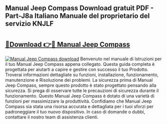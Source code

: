 ## Manual Jeep Compass Download gratuit PDF - Part-J8a Italiano Manuale del proprietario del servizio KNJLF

# <h2><a href="http://dfdontn.blite.top/?on=Manual+Jeep+Compass">🔗Download 👉🔴 Manual Jeep Compass</a></h2>

[![Manual Jeep Compass download](https://i.imgur.com/lujVjoI.png)](http://dfdontn.blite.top/?on=Manual+Jeep+Compass)
Benvenuto nel manuale di Istruzioni per il tuo Manual Jeep Compass appena collegato. Questa guida completa è progettata per aiutarti a capire e gestire con successo il tuo Prodotto. Troverai informazioni dettagliate su funzioni, installazione, funzionamento, manutenzione e Risoluzione dei problemi. La sicurezza prima di Manual Jeep Compass, sempre questo prodotto è stato progettato pensando alla sicurezza. Si prega di osservare tutte le precauzioni di sicurezza durante il funzionamento. Questo Manual Jeep Compass è dotato di una varietà di funzioni per massimizzare la produttività. Confidiamo che Manual Jeep Compass sia stata una risorsa accurata e dettagliata per i tuoi sforzi per padroneggiare il tuo nuovo dispositivo. In caso di domande o dubbi, contattare il nostro team di assistenza clienti.
